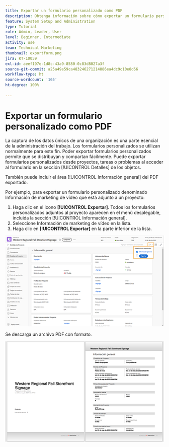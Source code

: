 ```yaml
---
title: Exportar un formulario personalizado como PDF
description: Obtenga información sobre cómo exportar un formulario personalizado como PDF para compartir fácilmente la información con otros usuarios.
feature: System Setup and Administration
type: Tutorial
role: Admin, Leader, User
level: Beginner, Intermediate
activity: use
team: Technical Marketing
thumbnail: exportform.png
jira: KT-10059
exl-id: aeef197e-1d8c-43a9-8580-0c83d8027a3f
source-git-commit: a25a49e59ca483246271214886ea4dc9c10e8d66
workflow-type: ht
source-wordcount: '165'
ht-degree: 100%

---
```


# Exportar un formulario personalizado como PDF

La captura de los datos únicos de una organización es una parte esencial de la administración del trabajo. Los formularios personalizados se utilizan normalmente para este fin. Poder exportar formularios personalizados permite que se distribuyan y compartan fácilmente. Puede exportar formularios personalizados desde proyectos, tareas o problemas al acceder al formulario en la sección [!UICONTROL Detalles] de los objetos.

También puede incluir el área [!UICONTROL Información general] del PDF exportado.

Por ejemplo, para exportar un formulario personalizado denominado Información de marketing de vídeo que está adjunto a un proyecto:

1. Haga clic en el icono **[!UICONTROL Exportar]**. Todos los formularios personalizados adjuntos al proyecto aparecen en el menú desplegable, incluida la sección [!UICONTROL Información general].
1. Seleccione Información de marketing de vídeo en la lista.
1. Haga clic en **[!UICONTROL Exportar]** en la parte inferior de la lista.

![Opciones de exportación de formulario personalizado](assets/custom-forms-export-1.png)

Se descarga un archivo PDF con formato.

![Ejemplo de formulario personalizado exportado](assets/custom-forms-export-2.png)
